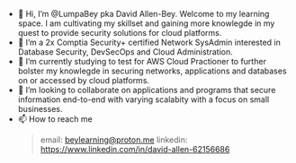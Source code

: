 - 👋 Hi, I’m @LumpaBey pka David Allen-Bey. Welcome to my learning space. I am cultivating my skillset and gaining more knowlegde in my quest to provide security solutions for cloud platforms. 
- 👀 I’m a 2x Comptia Security+ certified Network SysAdmin interested in Database Security, DevSecOps and Cloud Administration.  
- 🌱 I’m currently studying to test for AWS Cloud Practioner to further bolster my knowlegde in securing networks, applications and databases on or accessed by cloud platforms. 
- 💞️ I’m looking to collaborate on applications and programs that secure information end-to-end with varying scalabity with a focus on small businesses. 
- 📫 How to reach me 
	> email: beylearning@proton.me
	> linkedin: https://www.linkedin.com/in/david-allen-62156686 
<!---
LumpaBey/LumpaBey is a ✨ special ✨ repository because its `README.md` (this file) appears on your GitHub profile.
You can click the Preview link to take a look at your changes.
--->
